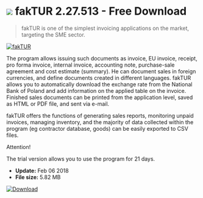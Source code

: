 # ![](https://cdn.softexe.net/static/icon/6/faktur-10665.png) fakTUR 2.27.513 - Free Download

> fakTUR is one of the simplest invoicing applications on the market, targeting the SME sector.

[![fakTUR](https:https://tse3.mm.bing.net/th?id=OIP.U-tkOikPVzInmASKQVaqJAHaEi&pid=Api)](https://softexe.net/win/business/billing/faktur:pRffe.html)

The program allows issuing such documents as invoice, EU invoice, receipt, pro forma invoice, internal invoice, accounting note, purchase-sale agreement and cost estimate (summary). He can document sales in foreign currencies, and define documents created in different languages. fakTUR allows you to automatically download the exchange rate from the National Bank of Poland and add information on the applied table on the invoice. Finished sales documents can be printed from the application level, saved as HTML or PDF file, and sent via e-mail.
 
 fakTUR offers the functions of generating sales reports, monitoring unpaid invoices, managing inventory, and the majority of data collected within the program (eg contractor database, goods) can be easily exported to CSV files.
 
 Attention!
 
 The trial version allows you to use the program for 21 days.


- **Update:** Feb 06 2018
- **File size:** 5.82 MB

[![Download](https://cdn.softexe.net/static/img/download.png)](https://softexe.net/win/business/billing/faktur:pRffe.html)

